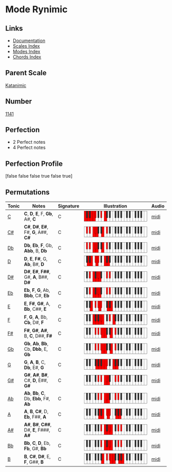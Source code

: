 # Mode Rynimic

## Links

- [Documentation](index.md)
- [Scales Index](Scales.md)
- [Modes Index](Modes.md)
- [Chords Index](Chords.md)

## Parent Scale

[Katanimic](ScaleKatanimic.md)

## Number

[1141](https://ianring.com/musictheory/scales/1141)

## Perfection

- 2 Perfect notes
- 4 Perfect notes

## Perfection Profile

[false false false true false true]

## Permutations

| Tonic | Notes | Signature | Illustration | Audio |
|-------|-------|-----------|--------------|-------|
| [C](ModeCNaturalRynimic.md) | **C**, **D**, **E**, F, **Gb**, A#, **C** | C | ![CNaturalRynimic](ModeCNaturalRynimic.png) | [midi](https://github.com/edipermadi/music/blob/main/docs/ModeCNaturalRynimic.mid?raw=true) |
| [C#](ModeCSharpRynimic.md) | **C#**, **D#**, **E#**, F#, **G**, A##, **C#** | C | ![CSharpRynimic](ModeCSharpRynimic.png) | [midi](https://github.com/edipermadi/music/blob/main/docs/ModeCSharpRynimic.mid?raw=true) |
| [Db](ModeDFlatRynimic.md) | **Db**, **Eb**, **F**, Gb, **Abb**, B, **Db** | C | ![DFlatRynimic](ModeDFlatRynimic.png) | [midi](https://github.com/edipermadi/music/blob/main/docs/ModeDFlatRynimic.mid?raw=true) |
| [D](ModeDNaturalRynimic.md) | **D**, **E**, **F#**, G, **Ab**, B#, **D** | C | ![DNaturalRynimic](ModeDNaturalRynimic.png) | [midi](https://github.com/edipermadi/music/blob/main/docs/ModeDNaturalRynimic.mid?raw=true) |
| [D#](ModeDSharpRynimic.md) | **D#**, **E#**, **F##**, G#, **A**, B##, **D#** | C | ![DSharpRynimic](ModeDSharpRynimic.png) | [midi](https://github.com/edipermadi/music/blob/main/docs/ModeDSharpRynimic.mid?raw=true) |
| [Eb](ModeEFlatRynimic.md) | **Eb**, **F**, **G**, Ab, **Bbb**, C#, **Eb** | C | ![EFlatRynimic](ModeEFlatRynimic.png) | [midi](https://github.com/edipermadi/music/blob/main/docs/ModeEFlatRynimic.mid?raw=true) |
| [E](ModeENaturalRynimic.md) | **E**, **F#**, **G#**, A, **Bb**, C##, **E** | C | ![ENaturalRynimic](ModeENaturalRynimic.png) | [midi](https://github.com/edipermadi/music/blob/main/docs/ModeENaturalRynimic.mid?raw=true) |
| [F](ModeFNaturalRynimic.md) | **F**, **G**, **A**, Bb, **Cb**, D#, **F** | C | ![FNaturalRynimic](ModeFNaturalRynimic.png) | [midi](https://github.com/edipermadi/music/blob/main/docs/ModeFNaturalRynimic.mid?raw=true) |
| [F#](ModeFSharpRynimic.md) | **F#**, **G#**, **A#**, B, **C**, D##, **F#** | C | ![FSharpRynimic](ModeFSharpRynimic.png) | [midi](https://github.com/edipermadi/music/blob/main/docs/ModeFSharpRynimic.mid?raw=true) |
| [Gb](ModeGFlatRynimic.md) | **Gb**, **Ab**, **Bb**, Cb, **Dbb**, E, **Gb** | C | ![GFlatRynimic](ModeGFlatRynimic.png) | [midi](https://github.com/edipermadi/music/blob/main/docs/ModeGFlatRynimic.mid?raw=true) |
| [G](ModeGNaturalRynimic.md) | **G**, **A**, **B**, C, **Db**, E#, **G** | C | ![GNaturalRynimic](ModeGNaturalRynimic.png) | [midi](https://github.com/edipermadi/music/blob/main/docs/ModeGNaturalRynimic.mid?raw=true) |
| [G#](ModeGSharpRynimic.md) | **G#**, **A#**, **B#**, C#, **D**, E##, **G#** | C | ![GSharpRynimic](ModeGSharpRynimic.png) | [midi](https://github.com/edipermadi/music/blob/main/docs/ModeGSharpRynimic.mid?raw=true) |
| [Ab](ModeAFlatRynimic.md) | **Ab**, **Bb**, **C**, Db, **Ebb**, F#, **Ab** | C | ![AFlatRynimic](ModeAFlatRynimic.png) | [midi](https://github.com/edipermadi/music/blob/main/docs/ModeAFlatRynimic.mid?raw=true) |
| [A](ModeANaturalRynimic.md) | **A**, **B**, **C#**, D, **Eb**, F##, **A** | C | ![ANaturalRynimic](ModeANaturalRynimic.png) | [midi](https://github.com/edipermadi/music/blob/main/docs/ModeANaturalRynimic.mid?raw=true) |
| [A#](ModeASharpRynimic.md) | **A#**, **B#**, **C##**, D#, **E**, F###, **A#** | C | ![ASharpRynimic](ModeASharpRynimic.png) | [midi](https://github.com/edipermadi/music/blob/main/docs/ModeASharpRynimic.mid?raw=true) |
| [Bb](ModeBFlatRynimic.md) | **Bb**, **C**, **D**, Eb, **Fb**, G#, **Bb** | C | ![BFlatRynimic](ModeBFlatRynimic.png) | [midi](https://github.com/edipermadi/music/blob/main/docs/ModeBFlatRynimic.mid?raw=true) |
| [B](ModeBNaturalRynimic.md) | **B**, **C#**, **D#**, E, **F**, G##, **B** | C | ![BNaturalRynimic](ModeBNaturalRynimic.png) | [midi](https://github.com/edipermadi/music/blob/main/docs/ModeBNaturalRynimic.mid?raw=true) |
